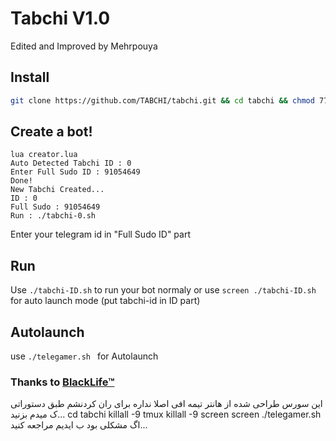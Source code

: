 # Tabchi V1.0
Edited and Improved by Mehrpouya

## Install
```bash
git clone https://github.com/TABCHI/tabchi.git && cd tabchi && chmod 777 install.sh && chmod 777 telegamer.sh && ./install.sh && lua creator.lua
```
## Create a bot!
```
lua creator.lua
Auto Detected Tabchi ID : 0
Enter Full Sudo ID : 91054649
Done!
New Tabchi Created...
ID : 0
Full Sudo : 91054649
Run : ./tabchi-0.sh
```
Enter your telegram id in "Full Sudo ID" part

## Run
Use `./tabchi-ID.sh` to run your bot normaly or use `screen ./tabchi-ID.sh` for auto launch mode (put tabchi-id in ID part)

## Autolaunch
use `./telegamer.sh ` for Autolaunch
### Thanks to [BlackLife™](https://t.me/Parham_Official)

این سورس طراحی شده از هانتر تیمه افی اصلا نداره برای ران کردنشم طبق دستوراتی ک میدم بزنید...
cd tabchi
killall -9 tmux
killall -9 screen
screen ./telegamer.sh
اگ مشکلی بود ب ایدیم مراجعه کنید...
